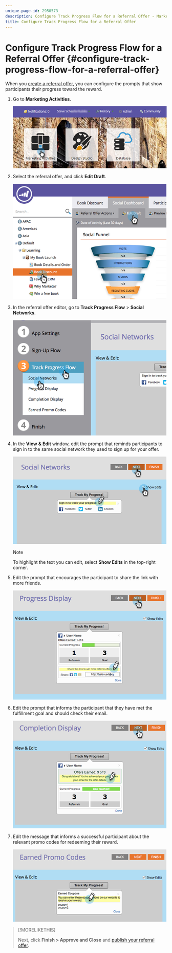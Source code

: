 ```yaml
---
unique-page-id: 2950573
description: Configure Track Progress Flow for a Referral Offer - Marketo Docs - Product Documentation
title: Configure Track Progress Flow for a Referral Offer
---
```


# Configure Track Progress Flow for a Referral Offer {#configure-track-progress-flow-for-a-referral-offer}

When you  [create a referral offer](../../../../product-docs/demand-generation/social/referral-offers/create-a-referral-offer.md), you can configure the prompts that show participants their progress toward the reward.

1. Go to **Marketing Activities**. 

   ![](assets/login-marketing-activities-4.png)

1. Select the referral offer, and click **Edit Draft**.

   ![](assets/image2014-9-22-14-3a35-3a31.png)

1. In the referral offer editor, go to **Track Progress Flow** > **Social Networks**.

   ![](assets/image2014-9-22-14-3a35-3a43.png)

1. In the **View** **&** **Edit** window, edit the prompt that reminds participants to sign in to the same social network they used to sign up for your offer.

   ![](assets/image2014-9-22-14-3a35-3a58.png)

   >[!NOTE]
   >
   >To highlight the text you can edit, select **Show Edits** in the top-right corner.

1. Edit the prompt that encourages the participant to share the link with more friends.

   ![](assets/image2014-9-22-14-3a36-3a22.png)

1. Edit the prompt that informs the participant that they have met the fulfillment goal and should check their email.

   ![](assets/image2014-9-22-14-3a36-3a36.png)

1. Edit the message that informs a successful participant about the relevant promo codes for redeeming their reward.

   ![](assets/image2014-9-22-14-3a36-3a43.png)

>[!MORELIKETHIS]
>
>Next, click **Finish > Approve and Close** and [publish your referral offer](../../../../product-docs/demand-generation/social/referral-offers/publish-a-referral-offer.md).

